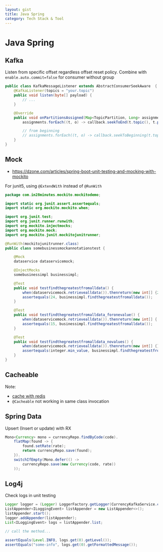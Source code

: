 ```yaml
---
layout: gist
title: Java Spring
category: Tech Stack & Tool
---
```


# Java Spring

## Kafka

Listen from specific offset regardless offset reset policy. Combine with `enable.auto.commit=false` for consumer without group
```java
public class KafkaMessageListener extends AbstractConsumerSeekAware  {
    @KafkaListener(topics = "your.topic")
    public void listen(byte[] payload) {
        // ...
    }

    @Override
    public void onPartitionsAssigned(Map<TopicPartition, Long> assignments, ConsumerSeekCallback callback) {
        assignments.forEach((t, o) -> callback.seekToEnd(t.topic(), t.partition()));

        // from beginning
        // assignments.forEach((t, o) -> callback.seekToBeginning(t.topic(), t.partition())); 
    }
}
```

## Mock

- https://dzone.com/articles/spring-boot-unit-testing-and-mocking-with-mockito

For junit5, using `@ExtendWith` instead of `@RunWith`
```java
package com.in28minutes.mockito.mockitodemo;

import static org.junit.assert.assertequals;
import static org.mockito.mockito.when;

import org.junit.test;
import org.junit.runner.runwith;
import org.mockito.injectmocks;
import org.mockito.mock;
import org.mockito.junit.mockitojunitrunner;

@RunWith(mockitojunitrunner.class)
public class somebusinessmockannotationstest {

    @Mock
    dataservice dataservicemock;

    @InjectMocks
    somebusinessimpl businessimpl;

    @Test
    public void testfindthegreatestfromalldata() {
        when(dataservicemock.retrievealldata()).thenreturn(new int[] {24,15,3});
        assertequals(24, businessimpl.findthegreatestfromalldata());
    }

    @Test
    public void testfindthegreatestfromalldata_foronevalue() {
        when(dataservicemock.retrievealldata()).thenreturn(new int[] { 15});
        assertequals(15, businessimpl.findthegreatestfromalldata());
    }

    @Test
    public void testfindthegreatestfromalldata_novalues() {
        when(dataservicemock.retrievealldata()).thenreturn(new int[] {});
        assertequals(integer.min_value, businessimpl.findthegreatestfromalldata());
    }
}
```


## Cacheable

Note:
- [cache with redis](https://grizzlysoftware.pl/spring-boot-cache-with-redis/)
- `@Cacheable` not working in same class invocation


## Spring Data

Upsert (Insert or update) with RX
```java
Mono<Currency> mono = currencyRepo.findByCode(code).
    flatMap(found -> {
        found.setRate(rate);
        return currencyRepo.save(found);
    }).
    switchIfEmpty(Mono.defer(() ->
        currencyRepo.save(new Currency(code, rate))
    ));
```

## Log4j

Check logs in unit testing
```java
Logger logger = (Logger) LoggerFactory.getLogger(CurrencyKafkaService.class);
ListAppender<ILoggingEvent> listAppender = new ListAppender<>();
listAppender.start();
logger.addAppender(listAppender);
List<ILoggingEvent> logs = listAppender.list;

// call the method...

assertEquals(Level.INFO, logs.get(0).getLevel());
assertEquals("some-info", logs.get(0).getFormattedMessage());
```


